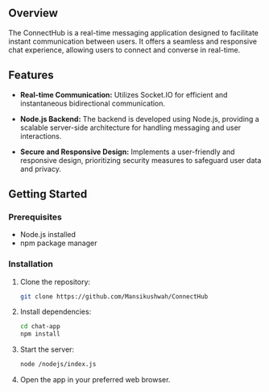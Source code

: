 ## Overview

The ConnectHub is a real-time messaging application designed to facilitate instant communication between users. It offers a seamless and responsive chat experience, allowing users to connect and converse in real-time.

## Features

- **Real-time Communication:** Utilizes Socket.IO for efficient and instantaneous bidirectional communication.

- **Node.js Backend:** The backend is developed using Node.js, providing a scalable server-side architecture for handling messaging and user interactions.

- **Secure and Responsive Design:** Implements a user-friendly and responsive design, prioritizing security measures to safeguard user data and privacy.

## Getting Started

### Prerequisites

- Node.js installed
- npm package manager

### Installation

1. Clone the repository:
   ```bash
   git clone https://github.com/Mansikushwah/ConnectHub

2. Install dependencies:
   
   ```bash
   cd chat-app
   npm install
   
3. Start the server:

   ```bash
   node /nodejs/index.js
   
4. Open the app in your preferred web browser.
